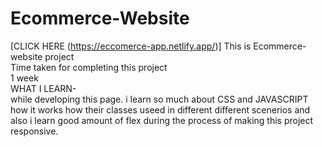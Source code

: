 # Ecommerce-Website
[CLICK HERE (https://eccomerce-app.netlify.app/)]
This is Ecommerce-website project </br>
Time taken for completing this project</br>
1 week</br>
WHAT I LEARN- </br>
while developing this page. i learn so much about CSS and JAVASCRIPT how it works how their classes useed in different different scenerios and also i learn good amount of flex during the process of making this project responsive.
